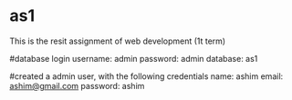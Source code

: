 # as1
This is the resit assignment of web development (1t term) 


#database login
username: admin
password: admin
database: as1

#created a admin user, with the following credentials
name: ashim
email: ashim@gmail.com
password: ashim
